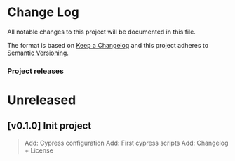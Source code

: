 # Change Log

All notable changes to this project will be documented in this file.

The format is based on [Keep a Changelog](http://keepachangelog.com/)
and this project adheres to [Semantic Versioning](http://semver.org/).

### Project releases

# Unreleased

## [v0.1.0] Init project

> Add: Cypress configuration
> Add: First cypress scripts
> Add: Changelog + License
